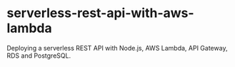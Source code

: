 # serverless-rest-api-with-aws-lambda
Deploying a serverless REST API with Node.js, AWS Lambda, API Gateway, RDS and PostgreSQL.

